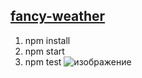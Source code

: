 ## [fancy-weather](https://dzinrai-fancy-weather.netlify.app)
1. npm install
2. npm start
3. npm test
![изображение](https://github.com/rolling-scopes-school/dzinrai-RS2020Q1/blob/fancy-weather/fancy-weather/prev.png)